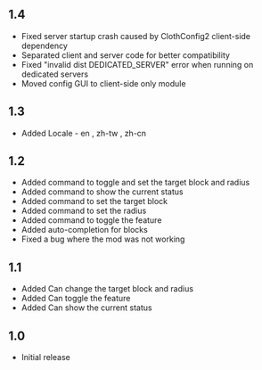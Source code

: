 ## 1.4
- Fixed server startup crash caused by ClothConfig2 client-side dependency
- Separated client and server code for better compatibility
- Fixed "invalid dist DEDICATED_SERVER" error when running on dedicated servers
- Moved config GUI to client-side only module

## 1.3
- Added Locale - en , zh-tw , zh-cn

## 1.2
- Added command to toggle and set the target block and radius
- Added command to show the current status
- Added command to set the target block
- Added command to set the radius
- Added command to toggle the feature
- Added auto-completion for blocks
- Fixed a bug where the mod was not working

## 1.1
- Added Can change the target block and radius
- Added Can toggle the feature
- Added Can show the current status

## 1.0
- Initial release
